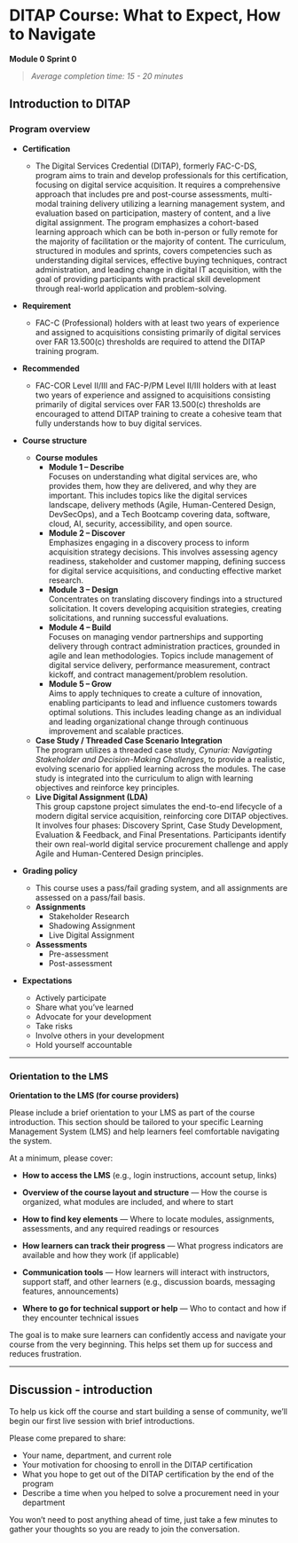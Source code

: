 # DITAP Course: What to Expect, How to Navigate
**Module 0 Sprint 0**

> _Average completion time: 15 - 20 minutes_

## Introduction to DITAP

### Program overview  
- **Certification**  
  - The Digital Services Credential (DITAP), formerly FAC-C-DS, program aims to train and develop professionals for this certification, focusing on digital service acquisition. It requires a comprehensive approach that includes pre and post-course assessments, multi-modal training delivery utilizing a learning management system, and evaluation based on participation, mastery of content, and a live digital assignment. The program emphasizes a cohort-based learning approach which can be both in-person or fully remote for the majority of facilitation or the majority of content. The curriculum, structured in modules and sprints, covers competencies such as understanding digital services, effective buying techniques, contract administration, and leading change in digital IT acquisition, with the goal of providing participants with practical skill development through real-world application and problem-solving.
- **Requirement**  
  - FAC-C (Professional) holders with at least two years of experience and assigned to acquisitions consisting primarily of digital services over FAR 13.500(c) thresholds are required to attend the DITAP training program.
- **Recommended**  
  - FAC-COR Level II/III and FAC-P/PM Level II/III holders with at least two years of experience and assigned to acquisitions consisting primarily of digital services over FAR 13.500(c) thresholds are encouraged to attend DITAP training to create a cohesive team that fully understands how to buy digital services.

- **Course structure**
  - **Course modules**
    - **Module 1 – Describe**  
      Focuses on understanding what digital services are, who provides them, how they are delivered, and why they are important. This includes topics like the digital services landscape, delivery methods (Agile, Human-Centered Design, DevSecOps), and a Tech Bootcamp covering data, software, cloud, AI, security, accessibility, and open source.
    - **Module 2 – Discover**  
      Emphasizes engaging in a discovery process to inform acquisition strategy decisions. This involves assessing agency readiness, stakeholder and customer mapping, defining success for digital service acquisitions, and conducting effective market research.
    - **Module 3 – Design**  
      Concentrates on translating discovery findings into a structured solicitation. It covers developing acquisition strategies, creating solicitations, and running successful evaluations.
    - **Module 4 – Build**  
      Focuses on managing vendor partnerships and supporting delivery through contract administration practices, grounded in agile and lean methodologies. Topics include management of digital service delivery, performance measurement, contract kickoff, and contract management/problem resolution.
    - **Module 5 – Grow**  
      Aims to apply techniques to create a culture of innovation, enabling participants to lead and influence customers towards optimal solutions. This includes leading change as an individual and leading organizational change through continuous improvement and scalable practices.
  - **Case Study / Threaded Case Scenario Integration**  
    The program utilizes a threaded case study, *Cynuria: Navigating Stakeholder and Decision-Making Challenges*, to provide a realistic, evolving scenario for applied learning across the modules. The case study is integrated into the curriculum to align with learning objectives and reinforce key principles.
  - **Live Digital Assignment (LDA)**  
    This group capstone project simulates the end-to-end lifecycle of a modern digital service acquisition, reinforcing core DITAP objectives. It involves four phases: Discovery Sprint, Case Study Development, Evaluation & Feedback, and Final Presentations. Participants identify their own real-world digital service procurement challenge and apply Agile and Human-Centered Design principles.

- **Grading policy**
  - This course uses a pass/fail grading system, and all assignments are assessed on a pass/fail basis.
  - **Assignments**
    - Stakeholder Research
    - Shadowing Assignment
    - Live Digital Assignment
  - **Assessments**
    - Pre-assessment
    - Post-assessment

- **Expectations**
  - Actively participate
  - Share what you’ve learned
  - Advocate for your development
  - Take risks
  - Involve others in your development
  - Hold yourself accountable




---

### Orientation to the LMS

**Orientation to the LMS (for course providers)**

Please include a brief orientation to your LMS as part of the course introduction. This section should be tailored to your specific Learning Management System (LMS) and help learners feel comfortable navigating the system.

At a minimum, please cover:

* **How to access the LMS** (e.g., login instructions, account setup, links)

* **Overview of the course layout and structure** — How the course is organized, what modules are included, and where to start

* **How to find key elements** — Where to locate modules, assignments, assessments, and any required readings or resources

* **How learners can track their progress** — What progress indicators are available and how they work (if applicable)

* **Communication tools** — How learners will interact with instructors, support staff, and other learners (e.g., discussion boards, messaging features, announcements)

* **Where to go for technical support or help** — Who to contact and how if they encounter technical issues

The goal is to make sure learners can confidently access and navigate your course from the very beginning. This helps set them up for success and reduces frustration.

---
## Discussion \- introduction

To help us kick off the course and start building a sense of community, we’ll begin our first live session with brief introductions. 

Please come prepared to share: 

* Your name, department, and current role  
* Your motivation for choosing to enroll in the DITAP certification  
* What you hope to get out of the DITAP certification by the end of the program  
* Describe a time when you helped to solve a procurement need in your department

You won’t need to post anything ahead of time, just take a few minutes to gather your thoughts so you are ready to join the conversation. 
